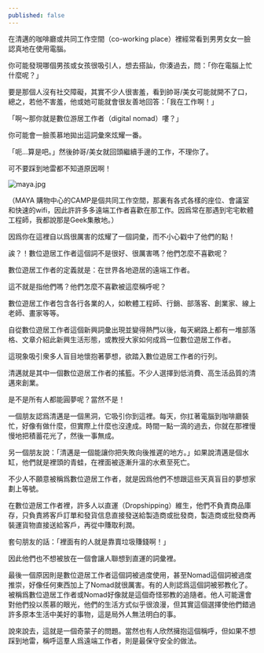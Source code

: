 ```yaml
---
published: false
---
```

在清邁的咖啡廳或共同工作空間（co-working place）裡經常看到男男女女一臉認真地在使用電腦。

你可能發現哪個男孩或女孩很吸引人，想去搭訕，你湊過去，問：「你在電腦上忙什麼呢？」

要是那個人沒有社交障礙，其實不少人很害羞，看到帥哥/美女可能就開不了口，總之，若他不害羞，他或她可能就會很友善地回答：「我在工作啊！」

「啊～那你就是數位游居工作者（digital nomad）嘍？」   

你可能會一臉羨慕地拋出這詞彙來炫耀一番。

「呃...算是吧。」然後帥哥/美女就回頭繼續手邊的工作，不理你了。

可不要踩到地雷都不知道原因啊！

![maya.jpg]({{site.baseurl}}/images/maya.jpg)


（MAYA 購物中心的CAMP是個共同工作空間，那裏有各式各樣的座位、會議室和快速的wifi，因此許許多多遠端工作者喜歡在那工作。因爲常在那遇到宅宅軟體工程師，我都說那是Geek集散地。）

因爲你在這裡自以爲很厲害的炫耀了一個詞彙，而不小心戳中了他們的點！

誒？！數位遊居工作者這個詞不是很好、很厲害嗎？他們怎麼不喜歡呢？

數位遊居工作者的定義就是：在世界各地遊居的遠端工作者。

這不就是指他們嗎？他們怎麼不喜歡被這麼稱呼呢？

數位遊居工作者包含各行各業的人，如軟體工程師、行銷、部落客、創業家、線上老師、畫家等等。

自從數位遊居工作者這個新興詞彙出現並變得熱門以後，每天網路上都有一堆部落格、文章介紹此新興生活形態，或教授大家如何成爲一位數位遊居工作者。

這現象吸引衆多人盲目地懷抱著夢想，欲踏入數位遊居工作者的行列。

清邁就是其中一個數位遊居工作者的搖籃。不少人選擇到低消費、高生活品質的清邁來創業。

是不是所有人都能圓夢呢？當然不是！

一個朋友認爲清邁是一個黑洞，它吸引你到這裡。每天，你扛著電腦到咖啡廳裝忙，好像有做什麼，但實際上什麼也沒達成。時間一點一滴的過去，你就在那裡慢慢地把積蓄花光了，然後一事無成。

另一個朋友說：「清邁是一個能讓你把失敗向後推遲的地方。」如果說清邁是個水缸，他們就是裡頭的青蛙，在裡面被逐漸升溫的水煮至死亡。

不少人不願意被稱爲數位遊居工作者，就是因爲他們不想跟這些天真盲目的夢想家劃上等號。

在數位遊居工作者裡，許多人以直運（Dropshipping）維生，他們不負責商品庫存，只負責將客戶訂單和發貨信息直接發送給製造商或批發商，製造商或批發商再裝運貨物直接送給客戶，再從中賺取利潤。

套句朋友的話：「裡面有的人就是靠賣垃圾賺錢啊！」

因此他們也不想被放在一個會讓人聯想到直運的詞彙裡。

最後一個原因則是數位遊居工作者這個詞被過度使用，甚至Nomad這個詞被過度推崇，好像任何東西加上了Nomad就很厲害。有的人則認爲這個詞被邪教化了。被稱爲數位遊居工作者或Nomad好像就是這個奇怪邪教的追隨者。他人可能還會對他們投以羨慕的眼光，他們的生活方式似乎很浪漫，但其實這個選擇使他們錯過許多原本生活中美好的事物，這是局外人無法明白的事。

說來說去，這就是一個奇蒙子的問題。當然也有人欣然擁抱這個稱呼，但如果不想踩到地雷，稱呼這羣人爲遠端工作者，則是最保守安全的做法。
